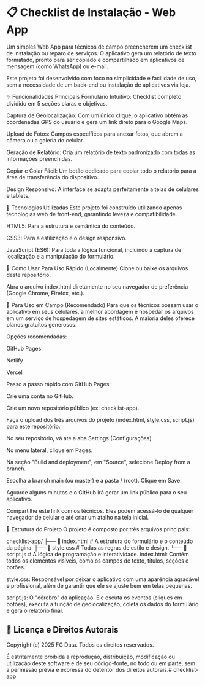 # 📋 Checklist de Instalação - Web App

Um simples Web App para técnicos de campo preencherem um checklist de instalação ou reparo de serviços. O aplicativo gera um relatório de texto formatado, pronto para ser copiado e compartilhado em aplicativos de mensagem (como WhatsApp) ou e-mail.

Este projeto foi desenvolvido com foco na simplicidade e facilidade de uso, sem a necessidade de um back-end ou instalação de aplicativos via loja.

✨ Funcionalidades Principais
Formulário Intuitivo: Checklist completo dividido em 5 seções claras e objetivas.

Captura de Geolocalização: Com um único clique, o aplicativo obtém as coordenadas GPS do usuário e gera um link direto para o Google Maps.

Upload de Fotos: Campos específicos para anexar fotos, que abrem a câmera ou a galeria do celular.

Geração de Relatório: Cria um relatório de texto padronizado com todas as informações preenchidas.

Copiar e Colar Fácil: Um botão dedicado para copiar todo o relatório para a área de transferência do dispositivo.

Design Responsivo: A interface se adapta perfeitamente a telas de celulares e tablets.

🚀 Tecnologias Utilizadas
Este projeto foi construído utilizando apenas tecnologias web de front-end, garantindo leveza e compatibilidade.

HTML5: Para a estrutura e semântica do conteúdo.

CSS3: Para a estilização e o design responsivo.

JavaScript (ES6): Para toda a lógica funcional, incluindo a captura de localização e a manipulação do formulário.

🔧 Como Usar
Para Uso Rápido (Localmente)
Clone ou baixe os arquivos deste repositório.

Abra o arquivo index.html diretamente no seu navegador de preferência (Google Chrome, Firefox, etc.).

📲 Para Uso em Campo (Recomendado)
Para que os técnicos possam usar o aplicativo em seus celulares, a melhor abordagem é hospedar os arquivos em um serviço de hospedagem de sites estáticos. A maioria deles oferece planos gratuitos generosos.

Opções recomendadas:

GitHub Pages

Netlify

Vercel

Passo a passo rápido com GitHub Pages:

Crie uma conta no GitHub.

Crie um novo repositório público (ex: checklist-app).

Faça o upload dos três arquivos do projeto (index.html, style.css, script.js) para este repositório.

No seu repositório, vá até a aba Settings (Configurações).

No menu lateral, clique em Pages.

Na seção "Build and deployment", em "Source", selecione Deploy from a branch.

Escolha a branch main (ou master) e a pasta / (root). Clique em Save.

Aguarde alguns minutos e o GitHub irá gerar um link público para o seu aplicativo.

Compartilhe este link com os técnicos. Eles podem acessá-lo de qualquer navegador de celular e até criar um atalho na tela inicial.

📂 Estrutura do Projeto
O projeto é composto por três arquivos principais:

checklist-app/
├── 📄 index.html    # A estrutura do formulário e o conteúdo da página.
├── 🎨 style.css     # Todas as regras de estilo e design.
└── 🧠 script.js     # A lógica de programação e interatividade.
index.html: Contém todos os elementos visíveis, como os campos de texto, títulos, seções e botões.

style.css: Responsável por deixar o aplicativo com uma aparência agradável e profissional, além de garantir que ele se ajuste bem em telas pequenas.

script.js: O "cérebro" da aplicação. Ele escuta os eventos (cliques em botões), executa a função de geolocalização, coleta os dados do formulário e gera o relatório final.

## 📄 Licença e Direitos Autorais

Copyright (c) 2025 FG Data. Todos os direitos reservados.

É estritamente proibida a reprodução, distribuição, modificação ou utilização deste software e de seu código-fonte, no todo ou em parte, sem a permissão prévia e expressa do detentor dos direitos autorais.# checklist-app
